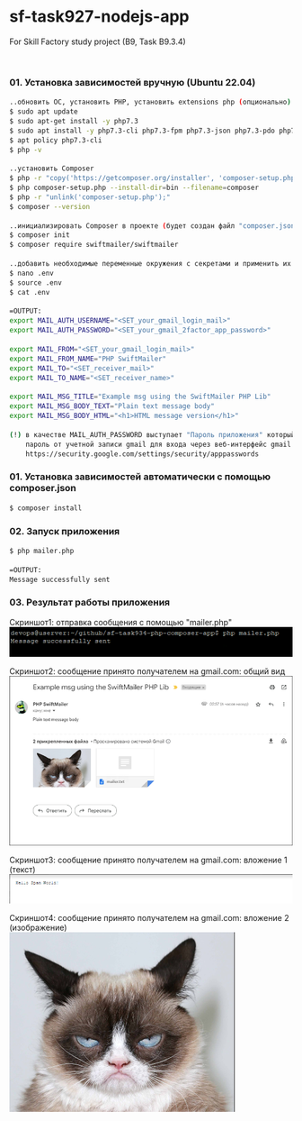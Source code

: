 # sf-task927-nodejs-app
For Skill Factory study project (B9, Task B9.3.4)

<br>

### 01. Установка зависимостей вручную (Ubuntu 22.04)

```bash
..обновить ОС, установить PHP, установить extensions php (опционально)
$ sudo apt update
$ sudo apt-get install -y php7.3
$ sudo apt install -y php7.3-cli php7.3-fpm php7.3-json php7.3-pdo php7.3-mysql php7.3-zip php7.3-gd php7.3-mbstring php7.3-curl php7.3-xml php7.3-bcmath
$ apt policy php7.3-cli
$ php -v

..установить Composer
$ php -r "copy('https://getcomposer.org/installer', 'composer-setup.php');"
$ php composer-setup.php --install-dir=bin --filename=composer
$ php -r "unlink('composer-setup.php');"
$ composer --version

..инициализировать Composer в проекте (будет создан файл "composer.json"), установить библиотеку "swiftmailer"
$ composer init
$ composer require swiftmailer/swiftmailer

..добавить необходимые переменные окружения с секретами и применить их к текущей сессии
$ nano .env
$ source .env
$ cat .env

=OUTPUT:
export MAIL_AUTH_USERNAME="<SET_your_gmail_login_mail>"
export MAIL_AUTH_PASSWORD="<SET_your_gmail_2factor_app_password>"

export MAIL_FROM="<SET_your_gmail_login_mail>"
export MAIL_FROM_NAME="PHP SwiftMailer"
export MAIL_TO="<SET_receiver_mail>"
export MAIL_TO_NAME="<SET_receiver_name>"

export MAIL_MSG_TITLE="Example msg using the SwiftMailer PHP Lib"
export MAIL_MSG_BODY_TEXT="Plain text message body"
export MAIL_MSG_BODY_HTML="<h1>HTML message version</h1>"

(!) в качестве MAIL_AUTH_PASSWORD выступает "Пароль приложения" который необходимо предварительно создать
    пароль от учетной записи gmail для входа через веб-интерфейс gmail использовать запрещено
    https://security.google.com/settings/security/apppasswords
```

### 01. Установка зависимостей автоматически с помощью composer.json

```bash
$ composer install
```

### 02. Запуск приложения

```bash
$ php mailer.php

=OUTPUT:
Message successfully sent
```

### 03. Результат работы приложения

Скриншот1: отправка сообщения с помощью "mailer.php"
![screen](_screens/01_mail-sent.png?raw=true)

Скриншот2: сообщение принято получателем на gmail.com: общий вид
![screen](_screens/02_mail-received.png?raw=true)

Скриншот3: сообщение принято получателем на gmail.com: вложение 1 (текст)
![screen](_screens/03_mail-received_attachment1.png?raw=true)

Скриншот4: сообщение принято получателем на gmail.com: вложение 2 (изображение)
![screen](_screens/04_mail-received_attachment2.png?raw=true)

